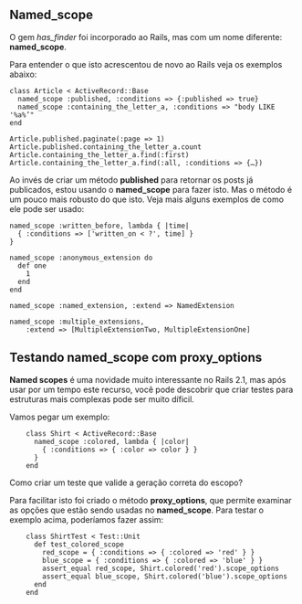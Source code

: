 ## Named_scope

O gem *has\_finder* foi incorporado ao Rails, mas com um nome diferente: **named\_scope**.

Para entender o que isto acrescentou de novo ao Rails veja os exemplos abaixo:

	class Article < ActiveRecord::Base
	  named_scope :published, :conditions => {:published => true}
	  named_scope :containing_the_letter_a, :conditions => "body LIKE '%a%’"
	end 

	Article.published.paginate(:page => 1)
	Article.published.containing_the_letter_a.count
	Article.containing_the_letter_a.find(:first)
	Article.containing_the_letter_a.find(:all, :conditions => {…})

Ao invés de criar um método **published** para retornar os posts já publicados, estou usando o **named\_scope** para fazer isto. Mas o método é um pouco mais robusto do que isto. Veja mais alguns exemplos de como ele pode ser usado:

	named_scope :written_before, lambda { |time|
	  { :conditions => ['written_on < ?', time] }
	}

	named_scope :anonymous_extension do
	  def one
	    1
	  end
	end

	named_scope :named_extension, :extend => NamedExtension 

	named_scope :multiple_extensions, 
		:extend => [MultipleExtensionTwo, MultipleExtensionOne]

## Testando named\_scope com proxy\_options

**Named scopes** é uma novidade muito interessante no Rails 2.1, mas após usar por um tempo este recurso, você pode descobrir que criar testes para estruturas mais complexas pode ser muito díficil.

Vamos pegar um exemplo:

		class Shirt < ActiveRecord::Base
		  named_scope :colored, lambda { |color|
		    { :conditions => { :color => color } }
		  }
		end

Como criar um teste que valide a geração correta do escopo?

Para facilitar isto foi criado o método **proxy\_options**, que permite examinar as opções que estão sendo usadas no **named\_scope**. Para testar o exemplo acima, poderíamos fazer assim:

		class ShirtTest < Test::Unit
		  def test_colored_scope
		    red_scope = { :conditions => { :colored => 'red' } }
		    blue_scope = { :conditions => { :colored => 'blue' } }
		    assert_equal red_scope, Shirt.colored('red').scope_options
		    assert_equal blue_scope, Shirt.colored('blue').scope_options
		  end
		end
